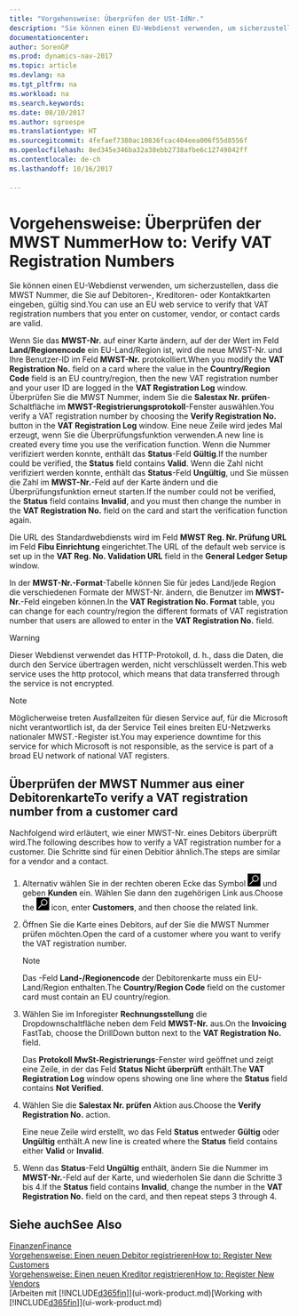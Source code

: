 ```yaml
---
title: "Vorgehensweise: Überprüfen der USt-IdNr."
description: "Sie können einen EU-Webdienst verwenden, um sicherzustellen, dass die MWST Nummer, die Sie auf Debitoren-, Kreditoren- oder Kontaktkarten eingeben, gültig sind."
documentationcenter: 
author: SorenGP
ms.prod: dynamics-nav-2017
ms.topic: article
ms.devlang: na
ms.tgt_pltfrm: na
ms.workload: na
ms.search.keywords: 
ms.date: 08/10/2017
ms.author: sgroespe
ms.translationtype: HT
ms.sourcegitcommit: 4fefaef7380ac10836fcac404eea006f55d8556f
ms.openlocfilehash: 8ed345e346ba32a38ebb2738afbe6c12749842ff
ms.contentlocale: de-ch
ms.lasthandoff: 10/16/2017

---
```

# <a name="how-to-verify-vat-registration-numbers"></a><span data-ttu-id="3993b-103">Vorgehensweise: Überprüfen der MWST Nummer</span><span class="sxs-lookup"><span data-stu-id="3993b-103">How to: Verify VAT Registration Numbers</span></span>
<span data-ttu-id="3993b-104">Sie können einen EU-Webdienst verwenden, um sicherzustellen, dass die MWST Nummer, die Sie auf Debitoren-, Kreditoren- oder Kontaktkarten eingeben, gültig sind.</span><span class="sxs-lookup"><span data-stu-id="3993b-104">You can use an EU web service to verify that VAT registration numbers that you enter on customer, vendor, or contact cards are valid.</span></span>  

 <span data-ttu-id="3993b-105">Wenn Sie das **MWST-Nr.** auf einer Karte ändern, auf der der Wert im Feld **Land/Regionencode** ein EU-Land/Region ist, wird die neue MWST-Nr. und Ihre Benutzer-ID im Feld **MWST-Nr.** protokolliert.</span><span class="sxs-lookup"><span data-stu-id="3993b-105">When you modify the **VAT Registration No.** field on a card where the value in the **Country/Region Code** field is an EU country/region, then the new VAT registration number and your user ID are logged in the **VAT Registration Log** window.</span></span> <span data-ttu-id="3993b-106">Überprüfen Sie die MWST Nummer, indem Sie die **Salestax Nr. prüfen**-Schaltfläche im **MWST-Registrierungsprotokoll**-Fenster auswählen.</span><span class="sxs-lookup"><span data-stu-id="3993b-106">You verify a VAT registration number by choosing the **Verify Registration No.** button in the **VAT Registration Log** window.</span></span> <span data-ttu-id="3993b-107">Eine neue Zeile wird jedes Mal erzeugt, wenn Sie die Überprüfungsfunktion verwenden.</span><span class="sxs-lookup"><span data-stu-id="3993b-107">A new line is created every time you use the verification function.</span></span> <span data-ttu-id="3993b-108">Wenn die Nummer verifiziert werden konnte, enthält das **Status**-Feld **Gültig**.</span><span class="sxs-lookup"><span data-stu-id="3993b-108">If the number could be verified, the **Status** field contains **Valid**.</span></span> <span data-ttu-id="3993b-109">Wenn die Zahl nicht verifiziert werden konnte, enthält das **Status**-Feld **Ungültig**, und Sie müssen die Zahl im **MWST-Nr.**-Feld auf der Karte ändern und die Überprüfungsfunktion erneut starten.</span><span class="sxs-lookup"><span data-stu-id="3993b-109">If the number could not be verified, the **Status** field contains **Invalid**, and you must then change the number in the **VAT Registration No.** field on the card and start the verification function again.</span></span>  

 <span data-ttu-id="3993b-110">Die URL des Standardwebdiensts wird im Feld **MWST Reg. Nr. Prüfung URL** im Feld **Fibu Einrichtung** eingerichtet.</span><span class="sxs-lookup"><span data-stu-id="3993b-110">The URL of the default web service is set up in the **VAT Reg. No. Validation URL** field in the **General Ledger Setup** window.</span></span>  

 <span data-ttu-id="3993b-111">In der **MWST-Nr.-Format**-Tabelle können Sie für jedes Land/jede Region die verschiedenen Formate der MWST-Nr. ändern, die Benutzer im **MWST-Nr.**-Feld eingeben können.</span><span class="sxs-lookup"><span data-stu-id="3993b-111">In the **VAT Registration No. Format** table, you can change for each country/region the different formats of VAT registration number that users are allowed to enter in the **VAT Registration No.** field.</span></span>  

> [!WARNING]  
>  <span data-ttu-id="3993b-112">Dieser Webdienst verwendet das HTTP-Protokoll, d. h., dass die Daten, die durch den Service übertragen werden, nicht verschlüsselt werden.</span><span class="sxs-lookup"><span data-stu-id="3993b-112">This web service uses the http protocol, which means that data transferred through the service is not encrypted.</span></span>  

> [!NOTE]  
>  <span data-ttu-id="3993b-113">Möglicherweise treten Ausfallzeiten für diesen Service auf, für die Microsoft nicht verantwortlich ist, da der Service Teil eines breiten EU-Netzwerks nationaler MWST.-Register ist.</span><span class="sxs-lookup"><span data-stu-id="3993b-113">You may experience downtime for this service for which Microsoft is not responsible, as the service is part of a broad EU network of national VAT registers.</span></span>  

## <a name="to-verify-a-vat-registration-number-from-a-customer-card"></a><span data-ttu-id="3993b-114">Überprüfen der MWST Nummer aus einer Debitorenkarte</span><span class="sxs-lookup"><span data-stu-id="3993b-114">To verify a VAT registration number from a customer card</span></span>  
<span data-ttu-id="3993b-115">Nachfolgend wird erläutert, wie einer MWST-Nr. eines Debitors überprüft wird.</span><span class="sxs-lookup"><span data-stu-id="3993b-115">The following describes how to verify a VAT registration number for a customer.</span></span> <span data-ttu-id="3993b-116">Die Schritte sind für einen Debitior ähnlich.</span><span class="sxs-lookup"><span data-stu-id="3993b-116">The steps are similar for a vendor and a contact.</span></span>   
1.  <span data-ttu-id="3993b-117">Alternativ wählen Sie in der rechten oberen Ecke das Symbol ![Nach Seite oder Bericht suchen](media/ui-search/search_small.png "Nach Seite oder Bericht suchen") und geben **Kunden** ein. Wählen Sie dann den zugehörigen Link aus.</span><span class="sxs-lookup"><span data-stu-id="3993b-117">Choose the ![Search for Page or Report](media/ui-search/search_small.png "Search for Page or Report icon") icon, enter **Customers**, and then choose the related link.</span></span>  

2.  <span data-ttu-id="3993b-118">Öffnen Sie die Karte eines Debitors, auf der Sie die MWST Nummer prüfen möchten.</span><span class="sxs-lookup"><span data-stu-id="3993b-118">Open the card of a customer where you want to verify the VAT registration number.</span></span>  

    > [!NOTE]  
    >  <span data-ttu-id="3993b-119">Das -Feld **Land-/Regionencode** der Debitorenkarte muss ein EU-Land/Region enthalten.</span><span class="sxs-lookup"><span data-stu-id="3993b-119">The **Country/Region Code** field on the customer card must contain an EU country/region.</span></span>  
3.  <span data-ttu-id="3993b-120">Wählen Sie im Inforegister **Rechnungsstellung** die Dropdownschaltfläche neben dem Feld **MWST-Nr.** aus.</span><span class="sxs-lookup"><span data-stu-id="3993b-120">On the **Invoicing** FastTab, choose the DrillDown button next to the **VAT Registration No.** field.</span></span>  

    <span data-ttu-id="3993b-121">Das **Protokoll MwSt-Registrierungs**-Fenster wird geöffnet und zeigt eine Zeile, in der das Feld **Status** **Nicht überprüft** enthält.</span><span class="sxs-lookup"><span data-stu-id="3993b-121">The **VAT Registration Log** window opens showing one line where the **Status** field contains **Not Verified**.</span></span>  
4.  <span data-ttu-id="3993b-122">Wählen Sie die **Salestax Nr. prüfen** Aktion aus.</span><span class="sxs-lookup"><span data-stu-id="3993b-122">Choose the **Verify Registration No.** action.</span></span>  

     <span data-ttu-id="3993b-123">Eine neue Zeile wird erstellt, wo das Feld **Status** entweder **Gültig** oder **Ungültig** enthält.</span><span class="sxs-lookup"><span data-stu-id="3993b-123">A new line is created where the **Status** field contains either **Valid** or **Invalid**.</span></span>  
5.  <span data-ttu-id="3993b-124">Wenn das **Status**-Feld **Ungültig** enthält, ändern Sie die Nummer im **MWST-Nr.**-Feld auf der Karte, und wiederholen Sie dann die Schritte 3 bis 4.</span><span class="sxs-lookup"><span data-stu-id="3993b-124">If the **Status** field contains **Invalid**, change the number in the **VAT Registration No.** field on the card, and then repeat steps 3 through 4.</span></span>  

## <a name="see-also"></a><span data-ttu-id="3993b-125">Siehe auch</span><span class="sxs-lookup"><span data-stu-id="3993b-125">See Also</span></span>  
[<span data-ttu-id="3993b-126">Finanzen</span><span class="sxs-lookup"><span data-stu-id="3993b-126">Finance</span></span>](finance.md)  
[<span data-ttu-id="3993b-127">Vorgehensweise: Einen neuen Debitor registrieren</span><span class="sxs-lookup"><span data-stu-id="3993b-127">How to: Register New Customers</span></span>](sales-how-register-new-customers.md)  
[<span data-ttu-id="3993b-128">Vorgehensweise: Einen neuen Kreditor registrieren</span><span class="sxs-lookup"><span data-stu-id="3993b-128">How to: Register New Vendors</span></span>](purchasing-how-register-new-vendors.md)  
<span data-ttu-id="3993b-129">[Arbeiten mit [!INCLUDE[d365fin](includes/d365fin_md.md)]](ui-work-product.md)</span><span class="sxs-lookup"><span data-stu-id="3993b-129">[Working with [!INCLUDE[d365fin](includes/d365fin_md.md)]](ui-work-product.md)</span></span>

